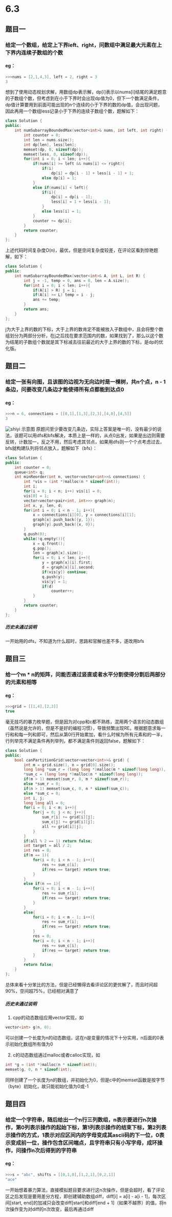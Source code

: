 # 6.3
## 题目一
### 给定一个数组，给定上下界left、right，问数组中满足最大元素在上下界内连续子数组的个数
#### eg：
```c++
>>>nums = [2,1,4,3], left = 2, right = 3
3
```
想到了使用动态规划求解，用数组dp表示解，dp[i]表示以nums[i]结尾的满足题意的子数组个数，但考虑到在小于下界时会出现dp值为0，但下一个数满足条件，dp值计算要用到前面可能出现的n个连续的小于下界的数的dp值，会出现问题，因此再用一个数组less记录小于下界的连续子数组个数，题解如下：
```c++
class Solution {
public:
	int numSubarrayBoundedMax(vector<int>& nums, int left, int right) {
		int counter = 0;
		int len = nums.size();
		int dp[len], less[len];
		memset(dp, 0, sizeof(dp));
		memset(less, 0, sizeof(dp));
		for(int i = 0; i < len; i++){
			if(nums[i] >= left && nums[i] <= right){
				if(i)
					dp[i] = dp[i - 1] + less[i - 1] + 1;
				else dp[i] = 1;
			}
			else if(nums[i] < left){
				if(i){
					dp[i] = dp[i - 1];
					less[i] = 1 + less[i - 1];
				}
				else less[i] = 1;
			}
			counter += dp[i];
		}
		return counter;
	}
};
```
上述代码时间复杂度O(n)，最优，但是空间复杂度较差，在评论区看到惊艳题解，如下：
```c++
class Solution { 
public:
	int numSubarrayBoundedMax(vector<int>& A, int L, int R) { 
		int j = -1, temp = 0, ans = 0, len = A.size();
		for(int i = 0; i < len; i++){
			if(A[i] > R) j = i;
			if(A[i] >= L) temp = i - j;
			ans += temp;
		}
		return ans;
	}
};
```
j为大于上界的数的下标，大于上界的数肯定不能被放入子数组中，且会将整个数组划分为两部分分析，在j之后找在要求范围内的数，如果找到了，那么以这个数为结尾的子数组个数就是其下标减去往前最近的大于上界的数的下标，是dp的优化版。
## 题目二
### 给定一张有向图，且该图的边视为无向边时是一棵树，共n个点，n - 1条边，问要改变几条边才能使得所有点都能到达点0
#### eg：
```c++
>>>n = 6, connections = [[0,1],[1,3],[2,3],[4,0],[4,5]]
3
```
![shiyi](/imgs/2025-06-03/coivTQXliuROxNaf.png)
示意图
原题问至少要改变几条边，实际上答案是唯一的，没有最少的说法，该题可以用dfs和bfs解决，本质上是一样的，从点0出发，如果是出边则需要反转，计数加一，反之不用，然后考虑其邻点，如果用dfs则一个个点考虑过去，bfs就构建队列将邻点放入，题解如下（bfs）：
```c++
class Solution {
public:
    int counter = 0;
    queue<int> q;
    int minReorder(int n, vector<vector<int>>& connections) {
        int *vis = (int *)malloc(n * sizeof(int));
        int i;
        for(i = 0; i < n; i++) vis[i] = 0;
        vis[0] = 1;
        vector<vector<pair<int, int>>> graph(n);
        int x, y, len, d;
        for(int i = 0; i < n - 1; i++){
            x = connections[i][0], y = connections[i][1];
            graph[x].push_back({y, 1});
            graph[y].push_back({x, 0});
        }
        q.push(0);
        while(!q.empty()){
            x = q.front();
            q.pop();
            len = graph[x].size();
            for(i = 0; i < len; i++){
                y = graph[x][i].first;
                d = graph[x][i].second;
                if(vis[y]) continue;
                q.push(y);
                vis[y] = 1;
                if(d)
                    counter++;
            }
        }
        return counter;
    }
};
```
##### 历史未通过说明
一开始用的dfs，不知道为什么超时，思路和官解也差不多，遂改用bfs
## 题目三
### 给一个m * n的矩阵，问能否通过竖直或者水平分割使得分割后两部分的元素和相等
#### eg：
```c++
>>>grid = [[1,4],[2,3]]
true
```
毫无技巧的暴力枚举题，但是因为对cpp和c都不熟练，混用两个语言的动态数组（虽然说是允许的，但是不是好的编程习惯），导致频繁出现RE。根据题意求每一行和和每一列和即可，然后从第0行开始累加，看什么时候为所有元素和的一半，行列举完不满足条件再列举列，都不满足条件则返回false，题解如下：
```c++
class Solution {
public:
	bool canPartitionGrid(vector<vector<int>>& grid) {
		int m = grid.size(), n = grid[0].size();
		long long *sum_r = (long long *)malloc(m * sizeof(long long)),
		*sum_c = (long long *)malloc(n * sizeof(long long));
		if(m > 1) memset(sum_r, 0, m * sizeof(sum_r));
		else *sum_r = 0;
		if(n > 1) memset(sum_c, 0, n * sizeof(sum_c));
		else *sum_c = 0;
		int i, j;
		long long all = 0;
		for(i = 0; i < m; i++){
			for(j = 0; j < n; j++){
				sum_r[i] += grid[i][j];
				sum_c[j] += grid[i][j];
				all += grid[i][j];
			}
		}
		if(all % 2 == 1) return false;
		int target = all / 2;
		int res = 0;
		if(m == 1){
			for(i = 0; i < n - 1; i++){
				res += sum_c[i];
				if(res == target) return true;
			}
		}
		else if(n == 1){
			for(i = 0; i < m - 1; i++){
				res += sum_r[i];
				if(res == target) return true;
			}
		}
		else{
			for(i = 0; i < m - 1; i++){
				res += sum_r[i];
				if(res == target) return true;
			}
			res = 0;
			for(i = 0; i < n - 1; i++){
				res += sum_c[i];
				if(res == target) return true;
			}
		}
		return false;
	}
};
```
总体来看十分笨比的方法，但是已经懒得去看评论区的更优解了，而且时间超90%，空间超75%，已经相对满意了
##### 历史未通过说明
1. cpp的动态数组应用vector实现，如
```c++
vector<int> g(n, 0);
```
可以创建一个长度为n的动态数组，这在n是变量的情况下十分实用，n后面的0表示初始化数组所有值为0

2. c的动态数组通过malloc或者calloc实现，如
```c
int *g = (int *)malloc(n * sizeof(int));
memset(g, 0, n * sizeof(int);
```
同样创建了一个长度为n的数组，并初始化为0，但是c中的memset函数是按字节（byte）初始化，故只能初始化值为0或-1
## 题目四
### 给定一个字符串，随后给出一个n行三列数组，n表示要进行n次操作，第0列表示操作的起始下标，第1列表示操作的结束下标，第2列表示操作的方式，1表示对应区间内的字母变成其ascii码的下一位，0表示变成前一位，操作包含区间端点，且字符串只有小写字母，成环操作，问操作n次后得到的字符串
#### eg：
```c++
>>>s = "abc", shifts = [[0,1,0],[1,2,1],[0,2,1]]
"ace"
```
一开始想着暴力算法，直接模拟题目要求进行这n次操作，但是会超时，看了评论区之后发现是要用差分方程，即创建辅助数组diff，diff[i] = a[i] - a[i - 1]，每次区间[start, end]的加减只会改变diff[start]和diff[end + 1]（如果不越界）的值，将n次操作变为对diff的n次改变，最后再通过diff
<!--stackedit_data:
eyJoaXN0b3J5IjpbMTk3MTM2MjU0MywxMDg1MzE1MTUyLDE3Mz
E1Mjk4MTQsLTY1ODY5MDM1NF19
-->